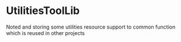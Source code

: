# UtilitiesToolLib
Noted and storing some utilities resource support to common function which is reused in other projects
